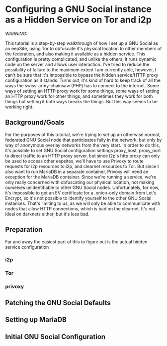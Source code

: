 Configuring a GNU Social instance as a Hidden Service on Tor and i2p
====================================================================

*WARNING:*

This tutorial is a step-by-step walkthrough of how I set up a GNU Social
as an eepSite, using Tor to obfuscate it's physical location to other members of
the federation, and also making it available as a hidden service. This
configuration is pretty complicated, and unlike the others, it runs dynamic code
on the server and allows user interaction. I've tried to reduce the possibility
of failure to the maximum extent I am currently able, however, I can't be sure
that it's impossible to bypass the hidden service/HTTP proxy configuration
as it stands. Turns out, it's kind of hard to keep track of all the ways the
swiss-army-chainsaw (PHP) has to connect to the internet. Some ways of setting
an HTTP proxy work for some things, some ways of setting an HTTP proxy work for
other things, and sometimes they work for both things but setting it both ways
breaks the things. But this way seems to be working right.

Background/Goals
----------------

For the purposes of this tutorial, we're trying to set up an otherwise normal,
federated GNU Social node that participates fully in the network, but only by
way of anonymous overlay networks from the very start. In order to do this, it's
possible to set GNU Social configuration settings proxy\_host, proxy\_port to
direct traffic to an HTTP proxy server, but since i2p's http proxy can only be
used to access other eepsites, we'll have to use Privoxy to route requests for
i2p resources to i2p, and clearnet resources to Tor. But since I also want to
run MariaDB in a separate container, Privoxy will need an exception for the
MariaDB container. Since we're running a service, we're only really concerned
with obfuscating our physical location, not making ourselves unidentifiable to
other GNU Social nodes. Unfortunately, for now, it's impossible to get an EV
certificate for a .onion-only domain from Let's Encrypt, so it's not possible
to identify yourself to the other GNU Social instances. That's limiting to us,
as we will only be able to communicate with nodes that allow HTTP connections,
which is bad on the clearnet. It's not ideal on darknets either, but it's less
bad.

Preparation
-----------

Far and away the easiest part of this to figure out is the actual hidden service
configuration

### i2p

### Tor

### privoxy

Patching the GNU Social Defaults
--------------------------------

Setting up MariaDB
------------------

Initial GNU Social Configuration
--------------------------------

